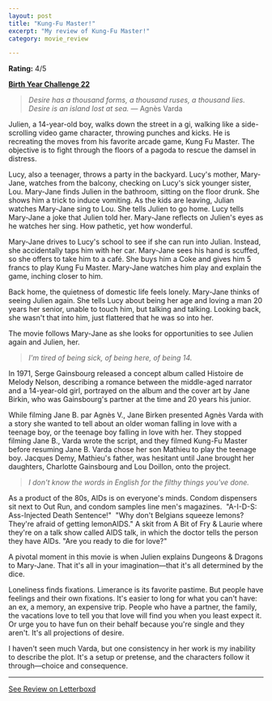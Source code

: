 ```yaml
---
layout: post
title: "Kung-Fu Master!"
excerpt: "My review of Kung-Fu Master!"
category: movie_review

---
```


**Rating:** 4/5

<b><a href="https://boxd.it/sWI7Y">Birth Year Challenge 22</a></b>

<blockquote><i>Desire has a thousand forms, a thousand ruses, a thousand lies. Desire is an island lost at sea.</i> — Agnès Varda</blockquote>

Julien, a 14-year-old boy, walks down the street in a gi, walking like a side-scrolling video game character, throwing punches and kicks. He is recreating the moves from his favorite arcade game, Kung Fu Master. The objective is to fight through the floors of a pagoda to rescue the damsel in distress. 

Lucy, also a teenager, throws a party in the backyard. Lucy's mother, Mary-Jane, watches from the balcony, checking on Lucy's sick younger sister, Lou. Mary-Jane finds Julien in the bathroom, sitting on the floor drunk. She shows him a trick to induce vomiting. As the kids are leaving, Julian watches Mary-Jane sing to Lou. She tells Julien to go home. Lucy tells Mary-Jane a joke that Julien told her. Mary-Jane reflects on Julien's eyes as he watches her sing. How pathetic, yet how wonderful. 

Mary-Jane drives to Lucy's school to see if she can run into Julian. Instead, she accidentally taps him with her car. Mary-Jane sees his hand is scuffed, so she offers to take him to a café. She buys him a Coke and gives him 5 francs to play Kung Fu Master. Mary-Jane watches him play and explain the game, inching closer to him.

Back home, the quietness of domestic life feels lonely. Mary-Jane thinks of seeing Julien again. She tells Lucy about being her age and loving a man 20 years her senior, unable to touch him, but talking and talking. Looking back, she wasn't that into him, just flattered that he was so into her.

The movie follows Mary-Jane as she looks for opportunities to see Julien again and Julien, her.

<blockquote><i>I'm tired of being sick, of being here, of being 14.</i></blockquote>

In 1971, Serge Gainsbourg released a concept album called Histoire de Melody Nelson, describing a romance between the middle-aged narrator and a 14-year-old girl, portrayed on the album and the cover art by Jane Birkin, who was Gainsbourg's partner at the time and 20 years his junior.

While filming Jane B. par Agnès V., Jane Birken presented Agnès Varda with a story she wanted to tell about an older woman falling in love with a teenage boy, or the teenage boy falling in love with her. They stopped filming Jane B., Varda wrote the script, and they filmed Kung-Fu Master before resuming Jane B. Varda chose her son Mathieu to play the teenage boy. Jacques Demy, Mathieu's father, was hesitant until Jane brought her daughters, Charlotte Gainsbourg and Lou Doillon, onto the project.

<blockquote><i>I don't know the words in English for the filthy things you've done.</i></blockquote>

As a product of the 80s, AIDs is on everyone's minds. Condom dispensers sit next to Out Run, and condom samples line men's magazines. 
"A-I-D-S: Ass-Injected Death Sentence!" 
"Why don't Belgians squeeze lemons? They're afraid of getting lemonAIDS."
A skit from A Bit of Fry & Laurie where they're on a talk show called AIDS talk, in which the doctor tells the person they have AIDs.
"Are you ready to die for love?"

A pivotal moment in this movie is when Julien explains Dungeons & Dragons to Mary-Jane. That it's all in your imagination—that it's all determined by the dice.

Loneliness finds fixations. Limerance is its favorite pastime. But people have feelings and their own fixations. It's easier to long for what you can't have: an ex, a memory, an expensive trip. People who have a partner, the family, the vacations love to tell you that love will find you when you least expect it. Or urge you to have fun on their behalf because you're single and they aren't. It's all projections of desire.

I haven't seen much Varda, but one consistency in her work is my inability to describe the plot. It's a setup or pretense, and the characters follow it through—choice and consequence.

<hr>

[See Review on Letterboxd](https://boxd.it/8KRpPn)
